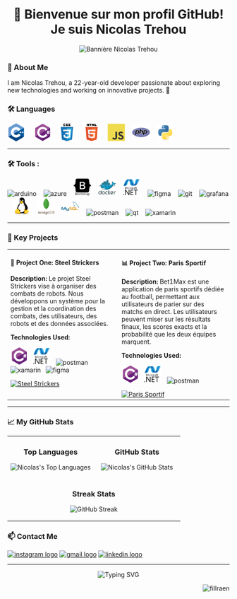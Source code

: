 <h1 align="center">👋 Bienvenue sur mon profil GitHub! Je suis Nicolas Trehou</h1>

<p align="center">
  <img src="https://github.com/Fillraen/NicolasTrehou/blob/main/shortBanner.png" alt="Bannière Nicolas Trehou">
</p>

### 🌟 About Me
<p>
I am Nicolas Trehou, a 22-year-old developer passionate about exploring new technologies and working on innovative projects. 🚀
</p>

### 🛠️ Languages
<p align="left">
  <!-- Langages -->
    <img src="https://raw.githubusercontent.com/devicons/devicon/master/icons/cplusplus/cplusplus-original.svg" alt="cplusplus" width="40" height="40"/> &nbsp;  &nbsp;  
    <img src="https://raw.githubusercontent.com/devicons/devicon/master/icons/csharp/csharp-original.svg" alt="csharp" width="40" height="40"/> &nbsp;&nbsp;  
    <img src="https://raw.githubusercontent.com/devicons/devicon/master/icons/css3/css3-original-wordmark.svg" alt="css3" width="40" height="40"/> &nbsp;&nbsp;  
    <img src="https://raw.githubusercontent.com/devicons/devicon/master/icons/html5/html5-original-wordmark.svg" alt="html5" width="40" height="40"/> &nbsp;&nbsp;  
    <img src="https://raw.githubusercontent.com/devicons/devicon/master/icons/javascript/javascript-original.svg" alt="javascript" width="40" height="40"/> &nbsp;&nbsp;  
    <img src="https://raw.githubusercontent.com/devicons/devicon/master/icons/php/php-original.svg" alt="php" width="40" height="40"/> &nbsp;&nbsp;  
    <img src="https://raw.githubusercontent.com/devicons/devicon/master/icons/python/python-original.svg" alt="python" width="40" height="40"/> &nbsp; &nbsp;
</p>

---

### 🛠️ Tools :
<p align="left">
  <!-- Outils -->
    <img src="https://cdn.worldvectorlogo.com/logos/arduino-1.svg" alt="arduino" width="40" height="40"/> &nbsp;&nbsp;
    <img src="https://www.vectorlogo.zone/logos/microsoft_azure/microsoft_azure-icon.svg" alt="azure" width="40" height="40"/> &nbsp;&nbsp;
    <img src="https://raw.githubusercontent.com/devicons/devicon/master/icons/bootstrap/bootstrap-plain-wordmark.svg" alt="bootstrap" width="40" height="40"/> &nbsp;&nbsp;
    <img src="https://raw.githubusercontent.com/devicons/devicon/master/icons/docker/docker-original-wordmark.svg" alt="docker" width="40" height="40"/> &nbsp;&nbsp;
    <img src="https://raw.githubusercontent.com/devicons/devicon/master/icons/dot-net/dot-net-original-wordmark.svg" alt="dotnet" width="40" height="40"/> &nbsp;&nbsp;
    <img src="https://www.vectorlogo.zone/logos/figma/figma-icon.svg" alt="figma" width="40" height="40"/> &nbsp;&nbsp;
    <img src="https://www.vectorlogo.zone/logos/git-scm/git-scm-icon.svg" alt="git" width="40" height="40"/> &nbsp;&nbsp;
    <img src="https://www.vectorlogo.zone/logos/grafana/grafana-icon.svg" alt="grafana" width="40" height="40"/> &nbsp;&nbsp;
    <img src="https://raw.githubusercontent.com/devicons/devicon/master/icons/linux/linux-original.svg" alt="linux" width="40" height="40"/> &nbsp;&nbsp;
    <img src="https://raw.githubusercontent.com/devicons/devicon/master/icons/mongodb/mongodb-original-wordmark.svg" alt="mongodb" width="40" height="40"/> &nbsp;&nbsp;
    <img src="https://raw.githubusercontent.com/devicons/devicon/master/icons/mysql/mysql-original-wordmark.svg" alt="mysql" width="40" height="40"/> &nbsp;&nbsp;
    <img src="https://www.vectorlogo.zone/logos/getpostman/getpostman-icon.svg" alt="postman" width="40" height="40"/> &nbsp;&nbsp;
    <img src="https://upload.wikimedia.org/wikipedia/commons/0/0b/Qt_logo_2016.svg" alt="qt" width="40" height="40"/> &nbsp;&nbsp;
    <img src="https://raw.githubusercontent.com/detain/svg-logos/780f25886640cef088af994181646db2f6b1a3f8/svg/xamarin.svg" alt="xamarin" width="40" height="40"/> &nbsp;&nbsp;
</p>

---

### 📁 Key Projects
<table width="100%">
  <tr>
    <td width="50%" valign="top">
      <h4>🚀 Project One: Steel Strickers</h4>
      <p><strong>Description:</strong> Le projet Steel Strickers vise à organiser des combats de robots. Nous développons un système pour la gestion et la coordination des combats, des utilisateurs, des robots et des données associées.</p>
      <p><strong>Technologies Used:</strong></p>
      <p align="left">
        <img src="https://raw.githubusercontent.com/devicons/devicon/master/icons/csharp/csharp-original.svg" alt="csharp" width="40" height="40"/> &nbsp;
        <img src="https://raw.githubusercontent.com/devicons/devicon/master/icons/dot-net/dot-net-original-wordmark.svg" alt="dotnet" width="40" height="40"/> &nbsp;
        <img src="https://www.vectorlogo.zone/logos/getpostman/getpostman-icon.svg" alt="postman" width="40" height="40"/> &nbsp;
        <img src="https://raw.githubusercontent.com/detain/svg-logos/780f25886640cef088af994181646db2f6b1a3f8/svg/xamarin.svg" alt="xamarin" width="40" height="40"/> &nbsp;
        <img src="https://www.vectorlogo.zone/logos/figma/figma-icon.svg" alt="figma" width="40" height="40"/> &nbsp;
      </p>
      <a href="https://github.com/fillraen/SteelStrickers">
        <img src="https://github-readme-stats.vercel.app/api/pin/?username=fillraen&repo=SteelStrickers&theme=tokyonight" alt="Steel Strickers" />
      </a>
    </td>
    <td width="50%" valign="top">
      <h4>📊 Project Two: Paris Sportif</h4>
      <p><strong>Description:</strong> Bet1Max est une application de paris sportifs dédiée au football, permettant aux utilisateurs de parier sur des matchs en direct. Les utilisateurs peuvent miser sur les résultats finaux, les scores exacts et la probabilité que les deux équipes marquent.</p>
      <p><strong>Technologies Used:</strong></p>
      <p align="left">
        <img src="https://raw.githubusercontent.com/devicons/devicon/master/icons/csharp/csharp-original.svg" alt="csharp" width="40" height="40"/> &nbsp;
        <img src="https://raw.githubusercontent.com/devicons/devicon/master/icons/dot-net/dot-net-original-wordmark.svg" alt="dotnet" width="40" height="40"/> &nbsp;
        <img src="https://www.vectorlogo.zone/logos/getpostman/getpostman-icon.svg" alt="postman" width="40" height="40"/> &nbsp;
      </p>
      <a href="https://github.com/fillraen/parisSportif">
        <img src="https://github-readme-stats.vercel.app/api/pin/?username=fillraen&repo=parisSportif&theme=tokyonight" alt="Paris Sportif" />
      </a>
    </td>
  </tr>
</table>

---

### 📈 My GitHub Stats
<table width="100%">
  <tr>
    <td width="50%" valign="top">
      <h3 align="center">Top Languages</h3>
      <p align="center">
        <img src="https://github-readme-stats.vercel.app/api/top-langs/?username=Fillraen&theme=tokyonight&layout=compact" alt="Nicolas's Top Languages" />
      </p>
    </td>
    <td width="50%" valign="top">
      <h3 align="center">GitHub Stats</h3>
      <p align="center">
        <img src="https://github-readme-stats.vercel.app/api?username=Fillraen&show_icons=true&theme=tokyonight&layout=compact" alt="Nicolas's GitHub Stats" />
      </p>
    </td>
  </tr>
  <tr>
    <td colspan="2">
      <h3 align="center">Streak Stats</h3>
      <p align="center">
        <img src="https://github-readme-streak-stats.herokuapp.com/?user=Fillraen&theme=tokyonight&layout=compact" alt="GitHub Streak" />
      </p>
    </td>
  </tr>
</table>




### 📫 Contact Me
<div align="left">
  <a href="https://www.instagram.com/nicolas.trehou"><img src="https://img.shields.io/static/v1?message=Instagram&logo=instagram&label=&color=E4405F&logoColor=white&labelColor=&style=for-the-badge" href="https://www.instagram.com/nicolas.trehou" height="35" alt="instagram logo"  /></a>
  <a href="mailto:nt.aergie@gmail.com"><img src="https://img.shields.io/static/v1?message=Gmail&logo=gmail&label=&color=D14836&logoColor=white&labelColor=&style=for-the-badge" height="35" alt="gmail logo"  /></a>
  <a href="https://www.linkedin.com/in/ntrehou"><img src="https://img.shields.io/static/v1?message=LinkedIn&logo=linkedin&label=&color=0077B5&logoColor=white&labelColor=&style=for-the-badge" height="35" alt="linkedin logo"  /></a>
</div>


---

<p align="center">
  <img src="https://readme-typing-svg.herokuapp.com?lines=Passionné+par+le+code;Innovateur+en+technologie;Toujours+en+apprentissage" alt="Typing SVG"/>
  <p align="right"> <img src="https://komarev.com/ghpvc/?username=fillraen&label=Profile%20views&color=0e75b6&style=flat" alt="fillraen" /> </p>
</p>
